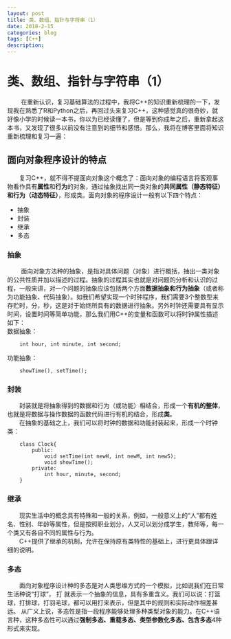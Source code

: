 ```yaml
---
layout: post
title: 类、数组、指针与字符串（1）
date: 2018-2-15
categories: blog
tags: [C++]
description:  
--- 
```

<script type="text/javascript" async src="https://cdn.mathjax.org/mathjax/latest/MathJax.js?config=TeX-MML-AM_CHTML"></script>
# 类、数组、指针与字符串（1）
&emsp;&emsp; 在重新认识，复习基础算法的过程中，我将C++的知识重新梳理的一下，发现我在熟悉了R和Python之后，再回过头来复习C\++，这种感觉真的很奇妙，就好像小学的时候读一本书，你以为已经读懂了，但是等到你成年之后，重新拿起这本书，又发现了很多以前没有注意到的细节和感悟。那么，我将在博客里面将知识重新梳理和复习一遍：
## 面向对象程序设计的特点

&emsp;&emsp;复习C++，就不得不提面向对象这个概念了：面向对象的编程语言将客观事物看作具有**属性**和**行为**的对象，通过抽象找出同一类对象的**共同属性（静态特征）**和**行为（动态特征）**，形成类。面向对象的程序设计一般有以下四个特点：
- 抽象
- 封装
- 继承
- 多态  
### 抽象
&emsp;&emsp; 面向对象方法种的抽象，是指对具体问题（对象）进行概括，抽出一类对象的公共性质并加以描述的过程。抽象的过程其实也就是对问题的分析和认识的过程，一般来讲，对一个问题的抽象应该包括两个方面**数据抽象和行为抽象**（或者称为功能抽象、代码抽象）。如我们希望实现一个时钟程序，我们需要3个整数型来存贮时，分，秒，这是对于始终所具有的数据进行抽象。另外时钟还需要具有显示时间，设置时间等简单功能，那么我们用C++的变量和函数可以将时钟属性描述如下：  
数据抽象： 

        int hour, int minute, int second;

功能抽象：

        showTime(), setTime();

### 封装
&emsp;&emsp;封装就是将抽象得到的数据和行为（或功能）相结合，形成一个**有机的整体**，也就是将数据与操作数据的函数代码进行有机的结合，形成**类**。  
&emsp;&emsp;在抽象的基础之上，我们可以将时钟的数据和功能封装起来，形成一个时钟类：

        class Clock{
            public:
                void setTime(int newH, int newM, int newS);
                void showTime();
            private:
                int hour, minute, second;
        }

### 继承
&emsp;&emsp;现实生活中的概念具有特殊和一般的关系，例如，一般意义上的“人”都有姓名、性别、年龄等属性，但是按照职业划分，人又可以划分成学生，教师等，每一个类又有各自不同的属性与行为。  
&emsp;&emsp;C++提供了继承的机制，允许在保持原有类特性的基础上，进行更具体跟详细的说明。  
### 多态
&emsp;&emsp;面向对象程序设计种的多态是对人类思维方式的一个模拟，比如说我们在日常生活种说“打球”， 打 就表示一个抽象的信息，具有多重含义。我们可以说：打篮球，打排球，打羽毛球，都可以用打来表示，但是其中的规则和实际动作相差甚远。
从广义上说，多态性是指一段程序能够处理多种类型对象的能力。在C++语言种，这种多态性可以通过**强制多态、重载多态、类型参数化多态、包含多态**4种形式来实现。